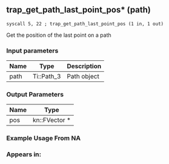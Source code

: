 ## trap_get_path_last_point_pos* (path)

`syscall 5, 22 ; trap_get_path_last_point_pos (1 in, 1 out)`

Get the position of the last point on a path

### Input parameters
| Name | Type | Description
|------|------|------------
| path   | Ti::Path_3   | Path object


### Output Parameters
| Name | Type
|------|-----
| pos   | kn::FVector *   
### Example Usage From NA



### Appears in:



